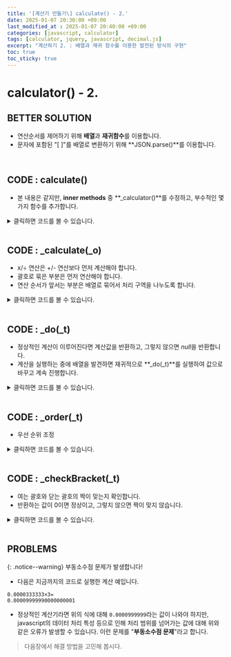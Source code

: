 ```yaml
---
title: '[계산기 만들기\] calculate() - 2.'
date: 2025-01-07 20:30:00 +09:00
last_modified_at : 2025-01-07 20:40:00 +09:00
categories: [javascript, calculator]
tags: [calculator, jquery, javascript, decimal.js]
excerpt: "계산하기 2. : 배열과 재귀 함수를 이용한 발전된 방식의 구현"
toc: true
toc_sticky: true
---
```


# calculator() - 2.

## BETTER SOLUTION
- 연산순서를 제어하기 위해 **배열**과 **재귀함수**를 이용합니다.
- 문자에 포함된 "[ ]"를 배열로 변환하기 위해 **JSON.parse()**를 이용합니다.

<br/>

## CODE : calculate()

- 본 내용은 같지만, **inner methods** 중 **_calculator()**를 수정하고, 부수적인 몇가지 함수를 추가합니다.

<details>
  <summary>클릭하면 코드를 볼 수 있습니다.</summary>
  <div markdown="1">

```javascript

function calculate() {
  const owner = this;

  // 형식이 완전치 않음
  if (owner.dataList == null || owner.dataList.length <= 2) {
    return null;
  }

  // 괄호 갯수 오류
  if (!_checkBracket(owner.dataList)) {
    return null;
  }

  // 값 입력을 막을 준비
  owner.enable = false;
  // 데이터를 문자값으로 전환. 이 때 공백문자는 모두 지웁니다.
  let o = owner.dataList.toString().replace(" ", "");

  // 코드 구성
  try {
    let output = _calculate(o);
    // _calculate를 실행 중 문제가 발생하면 null을 반환하고, 이런 경우 현재 뷰어 상태 유지
    if (output == null) update.call(owner);
    // 계산값 출력
    else {
      update.call(owner, `<span class="item answer">= ${output}</span>`);
      owner.isCalculated = true;
    }
  }
  catch (error) {
    //알 수 없는 에러 발생
  }

  // inner methods
  function _calculate(_o) { };
  function _do(_t) { };
  function _order(_t) { };
  function _checkBracket(_t) { };
}
```
  </div>
</details>

<br/>

## CODE : _calculate(_o)

- x/÷ 연산은 +/- 연산보다 먼저 계산해야 합니다.
- 괄호로 묶은 부분은 먼저 연산해야 합니다.
- 연산 순서가 앞서는 부분은 배열로 묶어서 처리 구역을 나누도록 합니다.

<details>
  <summary>클릭하면 코드를 볼 수 있습니다.</summary>
  <div markdown="1">

```javascript
function _calculate(_o) {
  // 음수 선처리 : 연산자 "-"와 구별하기 위해 잠시 "_"로 바꿉니다.
  // 1. 제일 앞에 있는 "-"는 음수로 간주합니다.
  if (_o.indexOf("-,") == 0) _o = "_" + _o.slice(2);
  // 2. 연산자 바로 뒤에 오는 "-"는 음수로 간주합니다.
  _o = _o.replace(/([+\-\*\/\(])\,-/g, (match, _p) => `${_p},_`);
  // 3. 음수로 처리하기 위한 "-"와 수 사이의 쉼표(,)를 지웁니다.
  _o = _o.replace(/_\,/g, "_");

  // 괄호와 부호를 문자로 전환합니다.
  _o = _o.replace(/\(\,/g, "[").replace(/\,\)/g, "]").replace(/\*/g, `"*"`).replace(/\//g, `"/"`).replace(/\+/g, `"+"`).replace(/\-/g, `"-"`);

  // 음수 처리를 위해 잠시 전환한 "_"를 "-"로 바꿉니다.
  _o = _o.replace(/_/g, `-`);

  // JSON.parse()를 이용하여 배열문을 구성합니다.
  try { return _do(_order(JSON.parse(`[${_o}]`))); }
  catch(err) { return null; }
}
```
</div>
</details>

<br/>

## CODE : _do(_t)

- 정상적인 계산이 이루어진다면 계산값을 반환하고, 그렇지 않으면 *null*을 반환합니다.
- 계산을 실행하는 중에 배열을 발견하면 재귀적으로 **_do(_t)**를 실행하여 값으로 바꾸고 계속 진행합니다.

<details>
  <summary>클릭하면 코드를 볼 수 있습니다.</summary>
  <div markdown="1">

```javascript
function _do(_t) {
  if (_t == null || _t.length <= 0) {
    // 계산값이 없음
    return null;
  }
  
  if (isPlusMinus.call(owner, _t[0])) _t.unshift("0");
  else if (isTimes.call(owner, _t[0])) _t.unshift("1");

  if (isOperator.call(owner, _t[_t.length - 1])) _t.pop();
  
  // 첫번째 요소를 처리합니다.
  let output = Array.isArray(_t[0]) ? _do(_t[0]) : parseFloat(_t[0]);
  if(output == null) return null;

  for (let i = 1; i < _t.length; ++i) {
    let o = _t[i];
    
    if (Array.isArray(o)) {
      _t[i] = _do(o);
      if(_t[i] == null) return null;
    }
    else if (isOperator.call(owner, o)) {
      if (i >= _t.length - 1) {
        // 연산자로 끝난 경우는 계산을 마칠 수 없습니다.
        return null;
      }
      
      let n = _t[i + 1];
      if (Array.isArray(n)) {
        n = _do(n);
        if(n == null) return null;
      }
      else if (isOperator.call(owner, n)) {
        // i+1번째에서 연산자가 중복됨
        return null;
      }
      
      switch (o.toLowerCase()) {
        case "+":
          output += parseFloat(n);
          break;

        case "-":
          output -= parseFloat(n);
          break;

        case "*":
          output *= parseFloat(n);
          break;

        case "/":
          output /= parseFloat(n);
          break;
      }
      ++i;
    }
  }
  
  return output;
}

```
  </div>
</details>

<br/>

## CODE : _order(_t)

- 우선 순위 조정

<details>
  <summary>클릭하면 코드를 볼 수 있습니다.</summary>
  <div markdown="1">

```javascript
function _order(_t) {
  if (_t == null || _t.length <= 0) return _t;

  let o = [];
  let id = 0;

  for (let i = 0; i < _t.length; ++i) {
    if (Array.isArray(_t[i])) _t[i] = _order(_t[i]);
    if (isPlusMinus.call(owner, _t[i]) || i >= _t.length - 1) {
      // 앞에 한 자리
      if (i - id == 1) o.push(_t[id]);
      else {
        let d = [];
        for (let j = id; j < i; ++j) {
          d.push(_t[j]);
        }

        let isCut = i >= _t.length - 1 && isTimes.call(owner, _t[i - 1]);
        if (isCut) d.push(_t[i])
        if (d.length > 0) o.push(d);
        if (isCut) return o;
      }

      o.push(_t[i]);

      id = i + 1;
    }
  }

  return o;
}
```
  </div>
</details>

<br/>

## CODE : _checkBracket(_t)

- 여는 괄호와 닫는 괄호의 짝이 맞는지 확인합니다.
- 반환하는 값이 0이면 정상이고, 그렇지 않으면 짝이 맞지 않습니다.

<details>
  <summary>클릭하면 코드를 볼 수 있습니다.</summary>
  <div markdown="1">

```javascript
function _checkBracket(_t) {
  let count = 0;
  if (_t != null && _t.length > 0) {
    for (let i = 0; i < _t.length; ++i) {
      if (_t[i] == "(") ++count;
      else if (_t[i] == ")") --count;
    }
  }
  return count == 0;
}

```
  </div>
</details>

<br/>

## PROBLEMS

{: .notice--warning}
부동소수점 문제가 발생합니다!

- 다음은 지금까지의 코드로 실행한 계산 예입니다.
```
0.0000333333×3=
0.00009999990000000001
```
- 정상적인 계산기라면 위의 식에 대해 `0.0000999999`라는 값이 나와야 하지만, javascript의 데이터 처리 특성 등으로 인해 처리 범위를 넘어가는 값에 대해 위와 같은 오류가 발생할 수 있습니다. 이런 문제를 "**부동소수점 문제**"라고 합니다.

> 다음장에서 해결 방법을 고민해 봅시다.